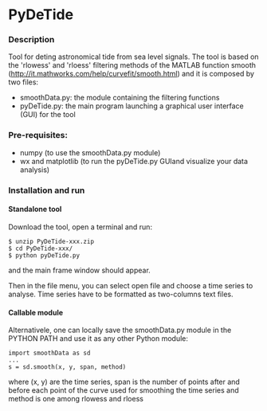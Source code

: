 # PyDeTide 


### Description
Tool for deting astronomical tide from sea level signals.
The tool is based on the 'rlowess' and 'rloess' filtering methods of the MATLAB function smooth (http://it.mathworks.com/help/curvefit/smooth.html) and it is composed by two files:

* smoothData.py: the module containing the filtering functions
* pyDeTide.py:   the main program launching a graphical user interface (GUI) for the tool


### Pre-requisites:
* numpy (to use the smoothData.py module)
* wx and matplotlib (to run the pyDeTide.py GUIand visualize your data analysis)


### Installation and run

#### Standalone tool
Download the tool, open a terminal and run:
```
$ unzip PyDeTide-xxx.zip
$ cd PyDeTide-xxx/
$ python pyDeTide.py
```
and the main frame window should appear.

Then in the file menu, you can select open file and choose a time series to analyse.
Time series have to be formatted as two-columns text files. 

#### Callable module
Alternativele, one can locally save the smoothData.py module in the PYTHON PATH and use it as any other Python module:
```
import smoothData as sd
...
s = sd.smooth(x, y, span, method)

```
where (x, y) are the time series, span is the number of points after and before each point of the curve used for smoothing the time series and method is one among rlowess and rloess
 


